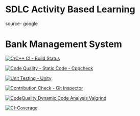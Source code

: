 # SDLC Activity Based Learning
source- google

# Bank Management System
 
[![C/C++ CI - Build Status](https://github.com/keshavamurthy5/ltts_stepin_miniproject/actions/workflows/c-cpp.yml/badge.svg?branch=main)](https://github.com/keshavamurthy5/ltts_stepin_miniproject/actions/workflows/c-cpp.yml)

[![Code Quality - Static Code - Cppcheck](https://github.com/keshavamurthy5/ltts_stepin_miniproject/actions/workflows/cppcheck.yml/badge.svg?branch=main)](https://github.com/keshavamurthy5/ltts_stepin_miniproject/actions/workflows/cppcheck.yml)

[![Unit Testing - Unity](https://github.com/keshavamurthy5/ltts_stepin_miniproject/actions/workflows/unity.yml/badge.svg?branch=main)](https://github.com/keshavamurthy5/ltts_stepin_miniproject/actions/workflows/unity.yml)

[![Contribution Check - Git Inspector](https://github.com/keshavamurthy5/ltts_stepin_miniproject/actions/workflows/gitinspector.yml/badge.svg?branch=main)](https://github.com/keshavamurthy5/ltts_stepin_miniproject/actions/workflows/gitinspector.yml)

[![CodeQuality Dynamic Code Analysis Valgrind](https://github.com/keshavamurthy5/ltts_stepin_miniproject/actions/workflows/dynamic_code_quality.yml/badge.svg?branch=main)](https://github.com/keshavamurthy5/ltts_stepin_miniproject/actions/workflows/dynamic_code_quality.yml)

[![CI-Coverage](https://github.com/keshavamurthy5/ltts_stepin_miniproject/actions/workflows/code_coverage.yml/badge.svg)](https://github.com/keshavamurthy5/ltts_stepin_miniproject/actions/workflows/code_coverage.yml)








